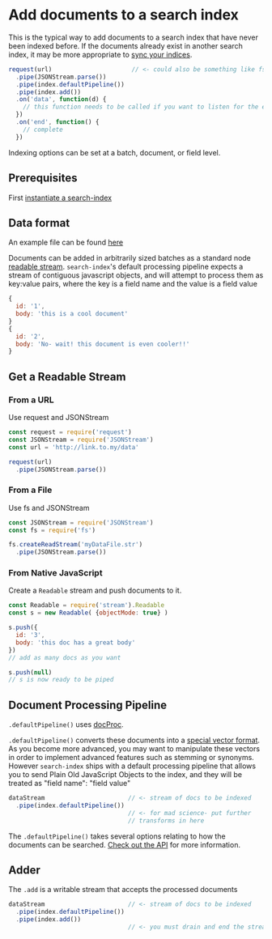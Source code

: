 # Add documents to a search index

This is the typical way to add documents to a search index that have
never been indexed before. If the documents already exist in another
search index, it may be more appropriate to [sync your
indices](replicate.md).

```javascript
request(url)                      // <- could also be something like fs.getReadStream
  .pipe(JSONStream.parse())
  .pipe(index.defaultPipeline())
  .pipe(index.add())
  .on('data', function(d) {
    // this function needs to be called if you want to listen for the end event
  })
  .on('end', function() {
    // complete
  })
```

Indexing options can be set at a batch, document, or field level.

## Prerequisites

First [instantiate a search-index](create.md)

## Data format

An example file can be found [here](https://raw.githubusercontent.com/fergiemcdowall/reuters-21578-json/master/data/fullFileStream/justTen.str)

Documents can be added in arbitrarily sized batches as a standard node
[readable
stream](https://nodejs.org/api/stream.html#stream_readable_streams). `search-index`'s
default processing pipeline expects a stream of contiguous javascript
objects, and will attempt to process them as key:value pairs, where
the key is a field name and the value is a field value

```javascript
{
  id: '1',
  body: 'this is a cool document'
}
{
  id: '2',
  body: 'No- wait! this document is even cooler!!'
}
```

## Get a Readable Stream

### From a URL

Use request and JSONStream

```javascript
const request = require('request')
const JSONStream = require('JSONStream')
const url = 'http://link.to.my/data'

request(url)
  .pipe(JSONStream.parse())
```

### From a File

Use fs and JSONStream

```javascript
const JSONStream = require('JSONStream')
const fs = require('fs')

fs.createReadStream('myDataFile.str')
  .pipe(JSONStream.parse())
```

### From Native JavaScript

Create a `Readable` stream and push documents to it.

```javascript
const Readable = require('stream').Readable
const s = new Readable( {objectMode: true} )

s.push({
  id: '3',
  body: 'this doc has a great body'
})
// add as many docs as you want

s.push(null)
// s is now ready to be piped
```
## Document Processing Pipeline

`.defaultPipeline()` uses [docProc](https://github.com/fergiemcdowall/docproc).

`.defaultPipeline()` converts these documents into a [special vector
format](https://github.com/fergiemcdowall/docproc). As you become more advanced, you may want to manipulate these
vectors in order to implement advanced features such as stemming or
synonyms. However `search-index` ships with a default processing
pipeline that allows you to send Plain Old JavaScript Objects to the
index, and they will be treated as "field name": "field value"

```javascript
dataStream                       // <- stream of docs to be indexed
  .pipe(index.defaultPipeline())    
                                 // <- for mad science- put further
                                 // transforms in here
```

The `.defaultPipeline()` takes several options relating to how the
documents can be searched. [Check out the API](API.md#defaultpipeline) for more
information.

## Adder

The `.add` is a writable stream that accepts the processed documents

```javascript
dataStream                       // <- stream of docs to be indexed
  .pipe(index.defaultPipeline())
  .pipe(index.add())
                                 // <- you must drain and end the stream here (see top of page)
```

